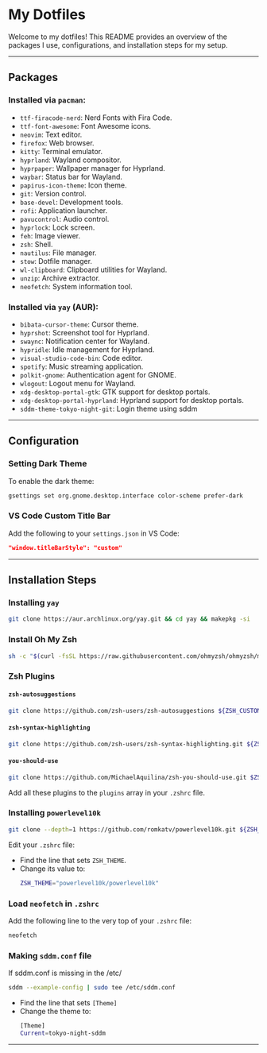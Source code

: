 # My Dotfiles

Welcome to my dotfiles! This README provides an overview of the packages I use, configurations, and installation steps for my setup.

---

## Packages

### Installed via `pacman`:
- `ttf-firacode-nerd`: Nerd Fonts with Fira Code.
- `ttf-font-awesome`: Font Awesome icons.
- `neovim`: Text editor.
- `firefox`: Web browser.
- `kitty`: Terminal emulator.
- `hyprland`: Wayland compositor.
- `hyprpaper`: Wallpaper manager for Hyprland.
- `waybar`: Status bar for Wayland.
- `papirus-icon-theme`: Icon theme.
- `git`: Version control.
- `base-devel`: Development tools.
- `rofi`: Application launcher.
- `pavucontrol`: Audio control.
- `hyprlock`: Lock screen.
- `feh`: Image viewer.
- `zsh`: Shell.
- `nautilus`: File manager.
- `stow`: Dotfile manager.
- `wl-clipboard`: Clipboard utilities for Wayland.
- `unzip`: Archive extractor.
- `neofetch`: System information tool.

### Installed via `yay` (AUR):
- `bibata-cursor-theme`: Cursor theme.
- `hyprshot`: Screenshot tool for Hyprland.
- `swaync`: Notification center for Wayland.
- `hypridle`: Idle management for Hyprland.
- `visual-studio-code-bin`: Code editor.
- `spotify`: Music streaming application.
- `polkit-gnome`: Authentication agent for GNOME.
- `wlogout`: Logout menu for Wayland.
- `xdg-desktop-portal-gtk`: GTK support for desktop portals.
- `xdg-desktop-portal-hyprland`: Hyprland support for desktop portals.
- `sddm-theme-tokyo-night-git`: Login theme using sddm

---

## Configuration

### Setting Dark Theme
To enable the dark theme:
```bash
gsettings set org.gnome.desktop.interface color-scheme prefer-dark
```

### VS Code Custom Title Bar
Add the following to your `settings.json` in VS Code:
```json
"window.titleBarStyle": "custom"
```

---

## Installation Steps

### Installing `yay`
```bash
git clone https://aur.archlinux.org/yay.git && cd yay && makepkg -si
```

### Install Oh My Zsh
```bash
sh -c "$(curl -fsSL https://raw.githubusercontent.com/ohmyzsh/ohmyzsh/master/tools/install.sh)"
```

### Zsh Plugins

#### `zsh-autosuggestions`
```bash
git clone https://github.com/zsh-users/zsh-autosuggestions ${ZSH_CUSTOM:-~/.oh-my-zsh/custom}/plugins/zsh-autosuggestions
```

#### `zsh-syntax-highlighting`
```bash
git clone https://github.com/zsh-users/zsh-syntax-highlighting.git ${ZSH_CUSTOM:-~/.oh-my-zsh/custom}/plugins/zsh-syntax-highlighting
```

#### `you-should-use`
```bash
git clone https://github.com/MichaelAquilina/zsh-you-should-use.git $ZSH_CUSTOM/plugins/you-should-use
```

Add all these plugins to the `plugins` array in your `.zshrc` file.

### Installing `powerlevel10k`
```bash
git clone --depth=1 https://github.com/romkatv/powerlevel10k.git ${ZSH_CUSTOM:-$HOME/.oh-my-zsh/custom}/themes/powerlevel10k
```

Edit your `.zshrc` file:
- Find the line that sets `ZSH_THEME`.
- Change its value to:
  ```bash
  ZSH_THEME="powerlevel10k/powerlevel10k"
  ```

### Load `neofetch` in `.zshrc`
Add the following line to the very top of your `.zshrc` file:
```bash
neofetch
```

### Making `sddm.conf` file
If sddm.conf is missing in the /etc/
```bash
sddm --example-config | sudo tee /etc/sddm.conf
```
- Find the line that sets `[Theme]`
- Change the theme to:
  ```bash
  [Theme]
  Current=tokyo-night-sddm
  ```

---

